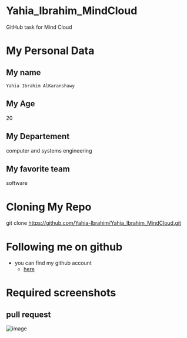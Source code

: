 # Yahia_Ibrahim_MindCloud
GitHub task for Mind Cloud

# My Personal Data
## My name 
`Yahia Ibrahim AlKaranshawy`
## My Age
20
## My Departement 
computer and systems engineering
## My favorite team
software
# Cloning My Repo
git clone https://github.com/Yahia-Ibrahim/Yahia_Ibrahim_MindCloud.git
# Following me on github
- you can find my github account
  - [here](https://github.com/Yahia-Ibrahim)
# Required screenshots
## pull request
![image](https://github.com/Yahia-Ibrahim/Yahia_Ibrahim_MindCloud/assets/120991373/4d49b26a-6c85-4039-80b6-7f7803e70b57)
